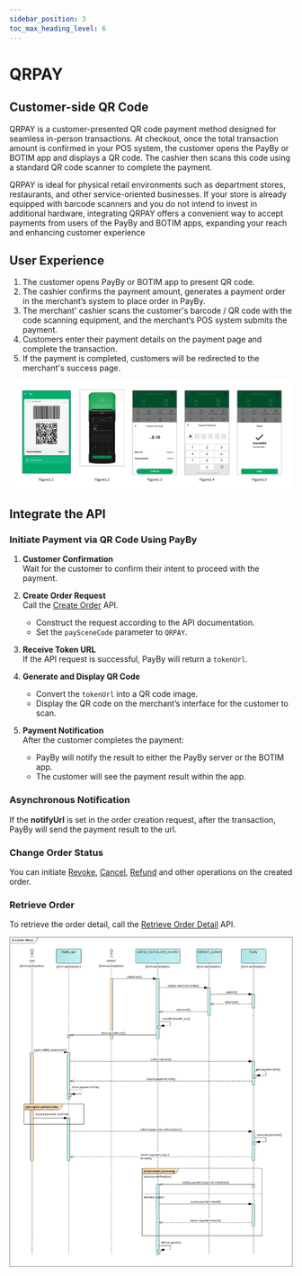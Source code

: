 ```yaml
---
sidebar_position: 3
toc_max_heading_level: 6
---
```


# QRPAY 

## Customer-side QR Code

QRPAY is a customer-presented QR code payment method designed for seamless in-person transactions. At checkout, once the total transaction amount is confirmed in your POS system, the customer opens the PayBy or BOTIM app and displays a QR code. The cashier then scans this code using a standard QR code scanner to complete the payment.

QRPAY is ideal for physical retail environments such as department stores, restaurants, and other service-oriented businesses. If your store is already equipped with barcode scanners and you do not intend to invest in additional hardware, integrating QRPAY offers a convenient way to accept payments from users of the PayBy and BOTIM apps, expanding your reach and enhancing customer experience

## User Experience

1. The customer opens PayBy or BOTIM app to present QR code.
2. The cashier confirms the payment amount, generates a payment order in the merchant’s system to place order in PayBy.
3. The merchant' cashier scans the customer's barcode / QR code with the code scanning equipment, and the merchant‘s POS system submits the payment.
4. Customers enter their payment details on the payment page and complete the transaction.
5. If the payment is completed, customers will be redirected to the merchant's success page.

![ueqrpay](../pic/ue-qrpay.png)

## Integrate the API

### Initiate Payment via QR Code Using PayBy

1. **Customer Confirmation**  
   Wait for the customer to confirm their intent to proceed with the payment.

2. **Create Order Request**  
   Call the [Create Order](/docs/createorder) API.  
   - Construct the request according to the API documentation.  
   - Set the `paySceneCode` parameter to `QRPAY`.

3. **Receive Token URL**  
   If the API request is successful, PayBy will return a `tokenUrl`.

4. **Generate and Display QR Code**  
   - Convert the `tokenUrl` into a QR code image.  
   - Display the QR code on the merchant’s interface for the customer to scan.

5. **Payment Notification**  
   After the customer completes the payment:  
   - PayBy will notify the result to either the PayBy server or the BOTIM app.  
   - The customer will see the payment result within the app.

### Asynchronous Notification

If the **notifyUrl** is set in the order creation request, after the transaction, PayBy will send the payment result to the url.

### Change Order Status

You can initiate [Revoke](/docs/revoke), [Cancel](/docs/cancel), [Refund](/docs/refund) and other operations on the created order.

### Retrieve Order

To retrieve the order detail, call the [Retrieve Order Detail](/docs/retrieveorderdetail) API.

![dynqyflow](../pic/dynqr.png)








